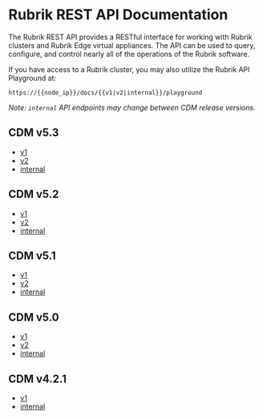 # Rubrik REST API Documentation

The Rubrik REST API provides a RESTful interface for working with Rubrik clusters and Rubrik Edge virtual appliances. The API can be used to query, configure, and control nearly all of the operations of the Rubrik software.

If you have access to a Rubrik cluster, you may also utilize the Rubrik API Playground at:

`https://{{node_ip}}/docs/{{v1|v2|internal}}/playground`

_Note: `internal` API endpoints may change between CDM release versions._

## CDM v5.3

* [v1](https://rubrikinc.github.io/api-doc-v1-5.3/)
* [v2](https://rubrikinc.github.io/api-doc-v2-5.3/)
* [internal](https://rubrikinc.github.io/api-doc-internal-5.3/)

## CDM v5.2

* [v1](https://rubrikinc.github.io/api-doc-v1-5.2/)
* [v2](https://rubrikinc.github.io/api-doc-v2-5.2/)
* [internal](https://rubrikinc.github.io/api-doc-internal-5.2/)

## CDM v5.1

* [v1](https://rubrikinc.github.io/api-doc-v1-5.1/)
* [v2](https://rubrikinc.github.io/api-doc-v2-5.1/)
* [internal](https://rubrikinc.github.io/api-doc-internal-5.1/)

## CDM v5.0

* [v1](https://rubrikinc.github.io/api-doc-v1-5.0/)
* [v2](https://rubrikinc.github.io/api-doc-v2-5.0/)
* [internal](https://rubrikinc.github.io/api-doc-internal-5.0/)


## CDM v4.2.1

* [v1](https://rubrikinc.github.io/api-doc-v1/)
* [internal](https://rubrikinc.github.io/api-doc-internal/)
